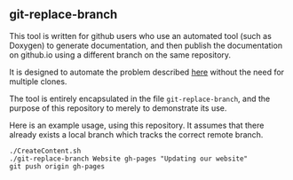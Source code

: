 ## git-replace-branch

This tool is written for github users who use an automated tool (such as
Doxygen) to generate documentation, and then publish the documentation on
github.io using a different branch on the same repository.

It is designed to automate the problem described
[here](http://stackoverflow.com/q/41113325/391161) without the need for
multiple clones.

The tool is entirely encapsulated in the file `git-replace-branch`, and the
purpose of this repository to merely to demonstrate its use.

Here is an example usage, using this repository. It assumes that there already
exists a local branch which tracks the correct remote branch.

    ./CreateContent.sh
    ./git-replace-branch Website gh-pages "Updating our website"
    git push origin gh-pages
